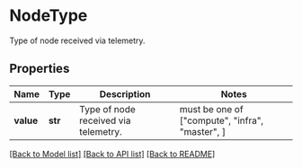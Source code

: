 # NodeType

Type of node received via telemetry.

## Properties
Name | Type | Description | Notes
------------ | ------------- | ------------- | -------------
**value** | **str** | Type of node received via telemetry. |  must be one of ["compute", "infra", "master", ]

[[Back to Model list]](../README.md#documentation-for-models) [[Back to API list]](../README.md#documentation-for-api-endpoints) [[Back to README]](../README.md)



